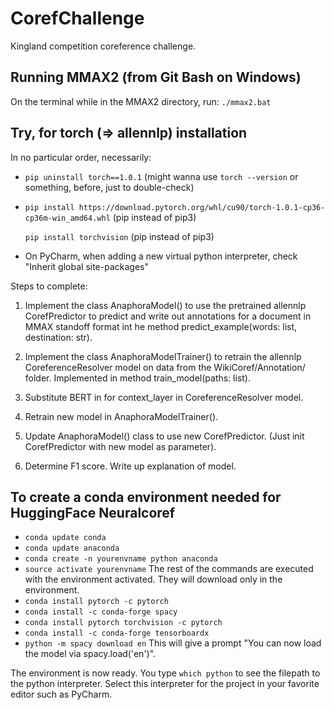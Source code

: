 # CorefChallenge
Kingland competition coreference challenge.

## Running MMAX2 (from Git Bash on Windows)

On the terminal while in the MMAX2 directory, run:
`./mmax2.bat`

## Try, for torch (=> allennlp) installation

In no particular order, necessarily:
- `pip uninstall torch==1.0.1` (might wanna use `torch --version` or something, before, just to double-check)
- `pip install https://download.pytorch.org/whl/cu90/torch-1.0.1-cp36-cp36m-win_amd64.whl` (pip instead of pip3)

  `pip install torchvision` (pip instead of pip3)
- On PyCharm, when adding a new virtual python interpreter, check "Inherit global site-packages"

Steps to complete:
1) Implement the class AnaphoraModel() to use the pretrained allennlp CorefPredictor to predict and write out annotations for a document in MMAX standoff format int he method predict_example(words: list, destination: str).

2) Implement the class AnaphoraModelTrainer() to retrain the allennlp CoreferenceResolver model on data from the WikiCoref/Annotation/ folder. Implemented in method train_model(paths: list).

3) Substitute BERT in for context_layer in CoreferenceResolver model.

4) Retrain new model in AnaphoraModelTrainer().

5) Update AnaphoraModel() class to use new CorefPredictor. (Just init CorefPredictor with new model as parameter).

6) Determine F1 score. Write up explanation of model.

## To create a conda environment needed for HuggingFace Neuralcoref
- `conda update conda`
- `conda update anaconda`
- `conda create -n yourenvname python anaconda`
- `source activate yourenvname` The rest of the commands are executed with the environment activated. They will download only in the environment.
- `conda install pytorch -c pytorch`
- `conda install -c conda-forge spacy`
- `conda install pytorch torchvision -c pytorch`
- `conda install -c conda-forge tensorboardx`
- `python -m spacy download en` This will give a prompt "You can now load the model via spacy.load('en')".

The environment is now ready. You type `which python` to see the filepath to the python interpreter. Select this interpreter for the project in your favorite editor such as PyCharm.
